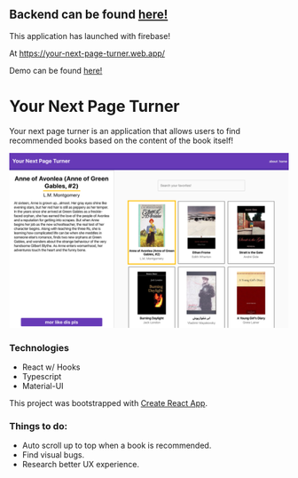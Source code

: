 

## Backend can be found [here!](https://github.com/rebecca-hh-rosen/your_next_page_turner_backend)

This application has launched with firebase!

At https://your-next-page-turner.web.app/

Demo can be found [here!](https://drive.google.com/open?id=1V4Frow-wnazMeUxAMlwpaVhSh0TljVKi)

# Your Next Page Turner

Your next page turner is an application that allows users to find recommended books based on the content of the book itself!

![img](./public/your-next-page-turner.png)
### Technologies

* React w/ Hooks
* Typescript
* Material-UI

This project was bootstrapped with [Create React App](https://github.com/facebook/create-react-app).

### Things to do:

* Auto scroll up to top when a book is recommended.
* Find visual bugs.
* Research better UX experience. 